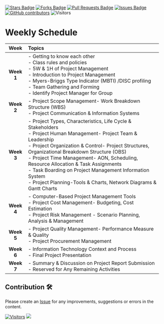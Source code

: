 <a href="https://github.com/drshahizan/project-management/stargazers"><img src="https://img.shields.io/github/stars/drshahizan/project-management" alt="Stars Badge"/></a>
<a href="https://github.com/drshahizan/project-management/network/members"><img src="https://img.shields.io/github/forks/drshahizan/project-management" alt="Forks Badge"/></a>
<a href="https://github.com/drshahizan/project-management/pulls"><img src="https://img.shields.io/github/issues-pr/drshahizan/project-management" alt="Pull Requests Badge"/></a>
<a href="https://github.com/drshahizan/project-management"><img src="https://img.shields.io/github/issues/drshahizan/project-management" alt="Issues Badge"/></a>
<a href="https://github.com/drshahizan/project-management/graphs/contributors"><img alt="GitHub contributors" src="https://img.shields.io/github/contributors/drshahizan/project-management?color=2b9348"></a>
![Visitors](https://api.visitorbadge.io/api/visitors?path=https%3A%2F%2Fgithub.com%2Fdrshahizan%2Fproject-management&labelColor=%23d9e3f0&countColor=%23697689&style=flat)

# Weekly Schedule

| **Week** | **Topics** |
|:-------:|:-----------|
| **Week 1** | - Getting to know each other <br> - Class rules and policies <br> - 5W & 1H of Project Management <br> - Introduction to Project Management <br> - Myers-Briggs Type Indicator (MBTI) /DISC profiling <br> - Team Gathering and Forming <br> - Identify Project Manager for Group |
| **Week 2** | - Project Scope Management- Work Breakdown Structure (WBS) <br> - Project Communication & Information Systems |
| **Week 3** | - Project Types, Characteristics, Life Cycle & Stakeholders <br> - Project Human Management- Project Team & Leadership <br> - Project Organization & Control- Project Structures, Organizational Breakdown Structure (OBS) <br> - Project Time Management- AON, Scheduling, Resource Allocation & Task Assignments <br> - Task Boarding on Project Management Information System <br> - Project Planning-Tools & Charts, Network Diagrams & Gantt Charts |
| **Week 4** | - Computer-Based Project Management Tools <br> - Project Cost Management- Budgeting, Cost Estimation <br> - Project Risk Management - Scenario Planning, Analysis & Management |
| **Week 5** | - Project Quality Management- Performance Measure & Quality <br> - Project Procurement Management |
| **Week 6** | - Information Technology Context and Process <br> - Final Project Presentation |
| **Week 7** | - Summary & Discussion on Project Report Submission <br> - Reserved for Any Remaining Activities |


## Contribution 🛠️
Please create an [Issue](https://github.com/drshahizan/project-management/issues) for any improvements, suggestions or errors in the content.

[![Visitors](https://api.visitorbadge.io/api/visitors?path=https%3A%2F%2Fgithub.com%2Fdrshahizan&labelColor=%23697689&countColor=%23555555&style=plastic)](https://visitorbadge.io/status?path=https%3A%2F%2Fgithub.com%2Fdrshahizan)
![](https://hit.yhype.me/github/profile?user_id=81284918)

